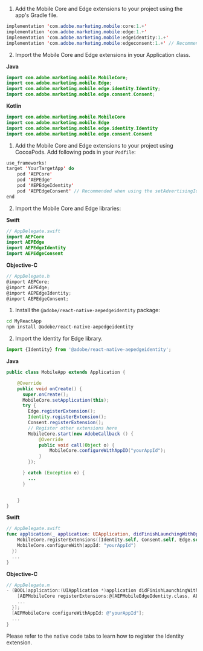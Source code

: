 <Variant platform="android" task="download" repeat="7"/>

1. Add the Mobile Core and Edge extensions to your project using the app's Gradle file.

```java
implementation 'com.adobe.marketing.mobile:core:1.+'
implementation 'com.adobe.marketing.mobile:edge:1.+'
implementation 'com.adobe.marketing.mobile:edgeidentity:1.+'
implementation 'com.adobe.marketing.mobile:edgeconsent:1.+' // Recommended when using the setAdvertisingIdentifier API
```

2. Import the Mobile Core and Edge extensions in your Application class.

**Java**

```java
import com.adobe.marketing.mobile.MobileCore;
import com.adobe.marketing.mobile.Edge;
import com.adobe.marketing.mobile.edge.identity.Identity;
import com.adobe.marketing.mobile.edge.consent.Consent;
```

**Kotlin**

```kotlin
import com.adobe.marketing.mobile.MobileCore
import com.adobe.marketing.mobile.Edge
import com.adobe.marketing.mobile.edge.identity.Identity
import com.adobe.marketing.mobile.edge.consent.Consent
```

<Variant platform="ios-aep" task="download" repeat="7"/>

1. Add the Mobile Core and Edge extensions to your project using CocoaPods. Add following pods in your `Podfile`:

```swift
use_frameworks!
target 'YourTargetApp' do
    pod 'AEPCore'
    pod 'AEPEdge'
    pod 'AEPEdgeIdentity'
    pod 'AEPEdgeConsent' // Recommended when using the setAdvertisingIdentifier API
end
```

2. Import the Mobile Core and Edge libraries:

**Swift**

```swift
// AppDelegate.swift
import AEPCore
import AEPEdge
import AEPEdgeIdentity
import AEPEdgeConsent
```

**Objective-C**

```objectivec
// AppDelegate.h
@import AEPCore;
@import AEPEdge;
@import AEPEdgeIdentity;
@import AEPEdgeConsent;
```

<Variant platform="react-native" task="register" repeat="4"/>

1. Install the `@adobe/react-native-aepedgeidentity` package:

```bash
cd MyReactApp
npm install @adobe/react-native-aepedgeidentity
```

2. Import the Identity for Edge library.

```typescript
import {Identity} from '@adobe/react-native-aepedgeidentity';
```

<Variant platform="android" task="register" repeat="2"/>

**Java**

```java
public class MobileApp extends Application {

    @Override
    public void onCreate() {
      super.onCreate();
      MobileCore.setApplication(this);
      try {
        Edge.registerExtension();
        Identity.registerExtension();
        Consent.registerExtension();
        // Register other extensions here
        MobileCore.start(new AdobeCallback () {
            @Override
            public void call(Object o) {
                MobileCore.configureWithAppID("yourAppId");
            }
        });      

      } catch (Exception e) {
        ...
      }


    }
}
```

<Variant platform="ios-aep" task="register" repeat="4"/>

**Swift**

```swift
// AppDelegate.swift
func application(_ application: UIApplication, didFinishLaunchingWithOptions launchOptions: [UIApplication.LaunchOptionsKey: Any]?) -> Bool {
    MobileCore.registerExtensions([Identity.self, Consent.self, Edge.self], {
    MobileCore.configureWith(appId: "yourAppId")
  })
  ...
}
```

**Objective-C**

```objectivec
// AppDelegate.m
- (BOOL)application:(UIApplication *)application didFinishLaunchingWithOptions:(NSDictionary *)launchOptions {
    [AEPMobileCore registerExtensions:@[AEPMobileEdgeIdentity.class, AEPMobileEdgeConsent.class, AEPMobileEdge.class] completion:^{
    ...
  }];
  [AEPMobileCore configureWithAppId: @"yourAppId"];
  ...
}
```

<Variant platform="react-native" task="register" repeat="1"/>

Please refer to the native code tabs to learn how to register the Identity extension.